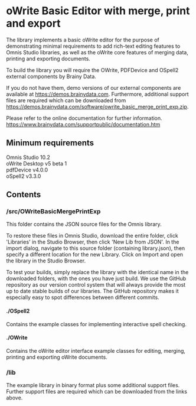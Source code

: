 # oWrite Basic Editor with merge, print and export

The library implements a basic oWrite editor for the purpose of demonstrating minimal requirements to add rich-text editing features to Omnis Studio libraries, as well as the oWrite core features of merging data, printing and exporting documents.

To build the library you will require the OWrite, PDFDevice and OSpell2 external components by Brainy Data.

If you do not have them, demo versions of our external components are available at https://demos.brainydata.com. Furthermore, additional support files are required which can be downloaded from https://demos.brainydata.com/software/owrite_basic_merge_print_exp.zip.

Please refer to the online documentation for further information.
https://www.brainydata.com/supportpublic/documentation.htm

## Minimum requirements

Omnis Studio 10.2<br>
oWrite Desktop v5 beta 1<br>
pdfDevice v4.0.0<br>
oSpell2 v3.3.0


## Contents

### /src/OWriteBasicMergePrintExp

This folder contains the JSON source files for the Omnis library.

To restore these files in Omnis Studio, download the entire folder, click 'Libraries' in the Studio Browser, then click 'New Lib from JSON'. In the import dialog, navigate to this source folder (containing library.json), then specify a different location for the new Library. Click on Import and open the library in the Studio Browser.

To test your builds, simply replace the library with the identical name in the downloaded folders, with the ones you have just build. We use the GitHub repository as our version control system that will always provide the most up to date stable builds of our libraries. The GitHub repository makes it especially easy to spot differences between different commits.

#### ./OSpell2

Contains the example classes for implementing interactive spell checking.

#### ./OWrite

Contains the oWrite editor interface example classes for editing, merging, printing and exporting oWrite documents.

### /lib

The example library in binary format plus some additional support files. Further support files are required which can be downloaded from the links above.
